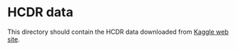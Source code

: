 # HCDR data
This directory should contain the HCDR data downloaded from [Kaggle web site](https://www.kaggle.com/c/home-credit-default-risk/data).
